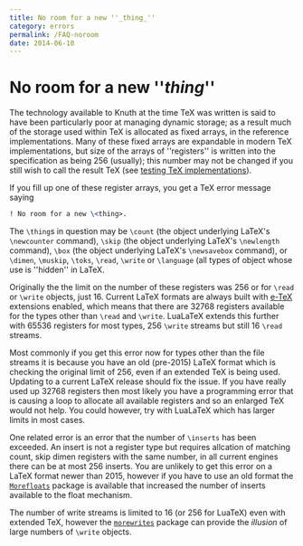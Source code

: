 ```yaml
---
title: No room for a new ''_thing_''
category: errors
permalink: /FAQ-noroom
date: 2014-06-10
---
```


# No room for a new ''_thing_''

The technology available to Knuth at the time TeX was written is
said to have been particularly poor at managing dynamic storage; as a
result much of the storage used within TeX is allocated as fixed
arrays, in the reference implementations.  Many of these fixed arrays
are expandable in modern TeX implementations, but size of the
arrays of ''registers'' is written into the specification as being 256
(usually); this number may not be changed if you still wish to call
the result TeX
(see [testing TeX implementations](/FAQ-triptrap)).

If you fill up one of these register arrays, you get a TeX error
message saying
```latex
! No room for a new \<thing>.
```
The `\thing`s in question may be `\count` (the object underlying
LaTeX's `\newcounter` command), `\skip` (the object underlying
LaTeX's `\newlength` command), `\box` (the object underlying
LaTeX's `\newsavebox` command), or `\dimen`, `\muskip`,
`\toks`, `\read`, `\write` or `\language` (all types of object
whose use is ''hidden'' in LaTeX.

Originally the the limit on the number of these registers was 256
or for `\read` or `\write` objects, just 16. Current LaTeX formats
are always built with [e-TeX](https://www.ctan.org/pkg/etex) extensions
enabled, which means that there are 32768 registers available for the types
other than `\read` and `\write`. LuaLaTeX extends this further  with 65536
registers for most types, 256 `\write` streams but still 16 `\read` streams.

Most commonly if you get this error now for types other than the file
streams it is because you have an old (pre-2015) LaTeX format which is
checking the original limit of 256, even if an extended TeX is being used.
Updating to a current LaTeX release should fix the issue.  If you have
really used up 32768 registers then most likely you have a programming error that
is causing a loop to allocate all available registers and so an enlarged
TeX would not help. You could however, try with LuaLaTeX which has larger
limits in most cases.

One related error is an error that the number of `\inserts` has been exceeded.
An insert is not a register type but requires allcation of matching count, skip
dimen registers with the same number, in all current engines there can be at most 256
inserts. You are unlikely to get this error on a LaTeX format newer than 2015, however
if you have to use an old format the [`Morefloats`](https://ctan.org/pkg/Morefloats) package
is available that increased the number of inserts available to the float mechanism.


The number of write streams is limited to 16 (or 256 for LuaTeX) even with extended TeX, however the
[`morewrites`](https://ctan.org/pkg/morewrites) package can provide the _illusion_ of large
numbers of `\write` objects.

